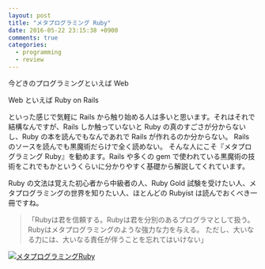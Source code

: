 ```yaml
---
layout: post
title: "メタプログラミング Ruby"
date: 2016-05-22 23:15:38 +0900
comments: true
categories:
  - programming
  - review
---
```


今どきのプログラミングといえば Web

Web といえば Ruby on Rails

といった感じで気軽に Rails から触り始める人は多いと思います。それはそれで結構なんですが、Rails しか触っていないと Ruby の真のすごさが分からないし、Ruby の本を読んでもなんであれで Rails が作れるのか分からない。
Rails のソースを読んでも黒魔術だらけで全く読めない。
そんな人にこそ『メタプログラミング Ruby』を勧めます。Rails や多くの gem で使われている黒魔術の技術をこれでもかというくらいに分かりやすく基礎から解説してくれています。

Ruby の文法は覚えた初心者から中級者の人、Ruby Gold 試験を受けたい人、メタプログラミングの世界を知りたい人、ほとんどの Rubyist は読んでおくべき一冊ですね。

> 「Rubyは君を信頼する。Rubyは君を分別のあるプログラマとして扱う。
> Rubyはメタプログラミングのような強力な力を与える。
> ただし、大いなる力には、大いなる責任が伴うことを忘れてはいけない」

<a href="http://www.amazon.co.jp/exec/obidos/ASIN/4048687158/iriyaufo-22/ref=nosim/" rel="nofollow" target="_blank"><img src="http://ecx.images-amazon.com/images/I/51TODrMIEnL._SX400_.jpg" style="border: none;" alt="メタプログラミングRuby" /></a>
